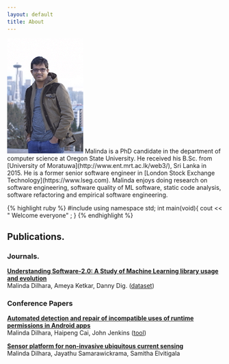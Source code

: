 ```yaml
---
layout: default
title: About
---
```



<img src="/images/shakespeare.png" class="right" />
Malinda is a PhD candidate in the department of computer science at Oregon State University. He received his B.Sc. from [University of Moratuwa](http://www.ent.mrt.ac.lk/web3/), Sri Lanka in 2015. He is a former senior software engineer in [London Stock Exchange Technology](https://www.lseg.com). Malinda enjoys doing research on software engineering, software quality of ML software, static code analysis, software refactoring and empirical software engineering.

{% highlight ruby %}
#include <iostream>
using namespace std;
int main(void){
     cout << " Welcome everyone" ;
}
{% endhighlight %}

## Publications. 
### Journals.  
**[Understanding Software-2.0: A Study of Machine Learning library usage and evolution](https://ir.library.oregonstate.edu/concern/defaults/3b591h056)**<br/>
Malinda Dilhara, Ameya Ketkar, Danny Dig. ([dataset](https://serene-beach-16261.herokuapp.com/))

### Conference Papers 

**[Automated detection and repair of incompatible uses of runtime permissions in Android apps](https://www.researchgate.net/profile/Haipeng_Cai/publication/326566842_Automated_detection_and_repair_of_incompatible_uses_of_runtime_permissions_in_Android_apps/links/5bd2a997299bf1124fa37c9b/Automated-detection-and-repair-of-incompatible-uses-of-runtime-permissions-in-Android-apps.pdf)**<br/>
Malinda Dilhara, Haipeng Cai, John Jenkins ([tool](https://bitbucket.org/malindadoo/arpdroid))

**[Sensor platform for non-invasive ubiquitous current sensing](https://ieeexplore.ieee.org/abstract/document/7796322)**<br/>
Malinda Dilhara, Jayathu Samarawickrama, Samitha Elvitigala

